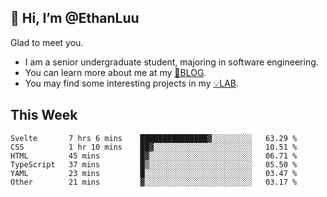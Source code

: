 ## 👋 Hi, I’m @EthanLuu

Glad to meet you.

- I am a senior undergraduate student, majoring in software engineering.
- You can learn more about me at my [📝BLOG](https://blog.ethanloo.cn).
- You may find some interesting projects in my [💡LAB](https://lab.ethanloo.cn).

## This Week
<!--START_SECTION:waka-->

```text
Svelte       7 hrs 6 mins    ███████████████▓░░░░░░░░░   63.29 %
CSS          1 hr 10 mins    ██▓░░░░░░░░░░░░░░░░░░░░░░   10.51 %
HTML         45 mins         █▓░░░░░░░░░░░░░░░░░░░░░░░   06.71 %
TypeScript   37 mins         █▒░░░░░░░░░░░░░░░░░░░░░░░   05.50 %
YAML         23 mins         █░░░░░░░░░░░░░░░░░░░░░░░░   03.47 %
Other        21 mins         ▓░░░░░░░░░░░░░░░░░░░░░░░░   03.17 %
```

<!--END_SECTION:waka-->

